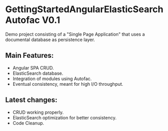 # GettingStartedAngularElasticSearchAutofac V0.1
Demo project consisting of a "Single Page Application" that uses a documental database as persistence layer.

## Main Features:
  - Angular SPA CRUD.
  - ElasticSearch database.
  - Integration of modules using Autofac.
  - Eventual consistency, meant for high I/O throughput.
  
## Latest changes:
  - CRUD working properly.
  - ElasticSearch optimization for  better consistency. 
  - Code Cleanup.
